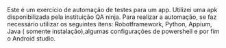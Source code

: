  Este é um exercício de automação de testes para um app.
 Utilizei uma apk disponibilizada pela instituição QA ninja.
 Para realizar a automação, se faz necessário utilizar os seguintes itens:
 Robotframework, Python, Appium, Java ( somente instalação),algumas configurações de powershell e por fim
 o Android studio.
